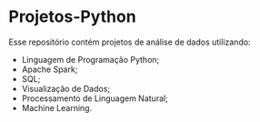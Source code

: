 # Projetos-Python
Esse repositório contém projetos de análise de dados utilizando:
* Linguagem de Programação Python;
* Apache Spark;
* SQL;
* Visualização de Dados;
* Processamento de Linguagem Natural;
* Machine Learning.
